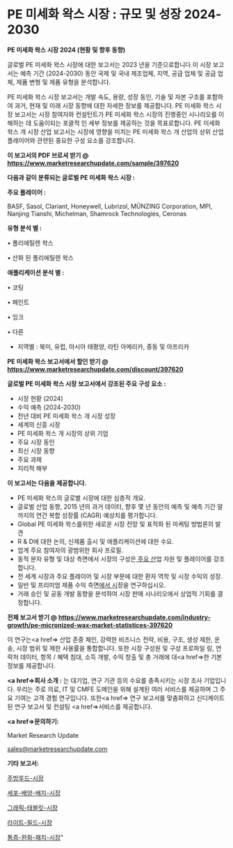 # PE 미세화 왁스 시장 : 규모 및 성장 2024-2030

<strong>PE 미세화 왁스 시장 2024 (현황 및 향후 동향)</strong>

글로벌 PE 미세화 왁스 시장에 대한 보고서는 2023 년을 기준으로합니다.이 시장 보고서는 예측 기간 (2024-2030) 동안 국제 및 국내 제조업체, 지역, 공급 업체 및 공급 업체, 제품 변형 및 제품 유형을 분석합니다.

PE 미세화 왁스 시장 보고서는 개발 속도, 용량, 성장 동인, 기술 및 자본 구조를 포함하여 과거, 현재 및 미래 시장 동향에 대한 자세한 정보를 제공합니다. PE 미세화 왁스 시장 보고서는 시장 참여자와 컨설턴트가 PE 미세화 왁스 시장의 진행중인 시나리오를 이해하는 데 도움이되는 포괄적 인 세부 정보를 제공하는 것을 목표로합니다. PE 미세화 왁스 개 시장 산업 보고서는 시장에 영향을 미치는 PE 미세화 왁스 개 산업의 상위 산업 플레이어와 관련된 중요한 구성 요소를 강조합니다.



<strong>이 보고서의 PDF 브로셔 받기 @ <a href=https://www.marketresearchupdate.com/sample/397620>https://www.marketresearchupdate.com/sample/397620</a></strong>



<strong>다음과 같이 분류되는 글로벌 PE 미세화 왁스 시장 :</strong>



<strong>주요 플레이어 :</strong>

BASF, Sasol, Clariant, Honeywell, Lubrizol, MÜNZING Corporation, MPI, Nanjing Tianshi, Michelman, Shamrock Technologies, Ceronas



<strong>유형 분석 별 :</strong>

• 폴리에틸렌 왁스

• 산화 된 폴리에틸렌 왁스



<strong>애플리케이션 분석 별 :</strong>

• 코팅

• 페인트

• 잉크

• 다른

<ul>
  <li>지역별 : 북미, 유럽, 아시아 태평양, 라틴 아메리카, 중동 및 아프리카</li>
</ul>


<strong>PE 미세화 왁스 보고서에서 할인 받기 @ <a href=https://www.marketresearchupdate.com/discount/397620>https://www.marketresearchupdate.com/discount/397620</a></strong>



<strong>글로벌 PE 미세화 왁스 시장 보고서에서 강조된 주요 구성 요소 :</strong>
<ul>
  <li>시장 현황 (2024)</li>
  <li>수익 예측 (2024-2030)</li>
  <li>전년 대비 PE 미세화 왁스 개 시장 성장</li>
  <li>세계의 신흥 시장</li>
  <li>PE 미세화 왁스 개 시장의 상위 기업</li>
  <li>주요 시장 동인</li>
  <li>최신 시장 동향</li>
  <li>주요 과제</li>
  <li>지리적 해부</li>
</ul>


<strong>이 보고서는 다음을 제공합니다.</strong>
<ul>
  <li>PE 미세화 왁스의 글로벌 시장에 대한 심층적 개요.</li>
  <li>글로벌 산업 동향, 2015 년의 과거 데이터, 향후 몇 년 동안의 예측 및 예측 기간 말까지의 연간 복합 성장률 (CAGR) 예상치를 평가합니다.</li>
  <li>Global PE 미세화 왁스를위한 새로운 시장 전망 및 표적화 된 마케팅 방법론의 발견</li>
  <li>R &amp; D에 대한 논의, 신제품 출시 및 애플리케이션에 대한 수요.</li>
  <li>업계 주요 참여자의 광범위한 회사 프로필.</li>
  <li>동적 분자 유형 및 대상 측면에서 시장의 구성은<a href=> 주요 산</a>업 자원 및 플레이어를 강조합니다.</li>
  <li>전 세계 시장과 주요 플레이어 및 시장 부문에 대한 환자 역학 및 시장 수익의 성장.</li>
  <li>일반 및 프리미엄 제품 수익 측면<a href=>에서 시</a>장을 연구하십시오.</li>
  <li>거래 승인 및 공동 개발 동향을 분석하여 시장 판매 시나리오에서 상업적 기회를 결정합니다.</li>
</ul>



<strong>전체 보고서 받기 @ <a href=https://www.marketresearchupdate.com/industry-growth/pe-micronized-wax-market-statistices-397620>https://www.marketresearchupdate.com/industry-growth/pe-micronized-wax-market-statistices-397620</a></strong>

이 연구는<a href=> 산업 존중</a> 체인, 강력한 비즈니스 전략, 비용, 구조, 생성 제한, 운송, 시장 범위 및 제한 사용률을 통합합니다. 또한 시장 구성원 및 구성 프로파일 링, 연락처 데이터, 항목 / 혜택 침대, 소득 개발, 수익 창출 및 총 거래에 대<a href=>한 기본 </a>정보를 제공합니다.



<strong><a href=>회사 소</a>개 :</strong>
는 대기업, 연구 기관 등의 수요를 충족시키는 시장 조사 기업입니다. 우리는 주로 의료, IT 및 CMFE 도메인을 위해 설계된 여러 서비스를 제공하며 그 주요 기여는 고객 경험 연구입니다. 또한<a href=> 연구 보</a>고서를 맞춤화하고 신디케이트 된 연구 보고서 및 컨설팅 <a href=>서비스</a>를 제공합니다.



<strong><a href=>문의하기:</a></strong>

Market Research Update

sales@marketresearchupdate.com



<strong>기타 보고서:</strong>

<a href=https://www.linkedin.com/pulse/주방후드-시장-동향-및-성장-전망-survey-savvy-insights-360-analysis/>주방후드-시장</a>

<a href=https://www.linkedin.com/pulse/세포-배양-배지-시장-경쟁-분석-및-성장-잠재력-2029-market-matrix-musings-analysis-bd9jf/>세포-배양-배지-시장</a>

<a href=https://www.linkedin.com/pulse/그래픽-태블릿-시장-진입-전략-및-위험-평가2029년-consumer-connection-compendium-ana-ktzqf/>그래픽-태블릿-시장</a>

<a href=https://www.linkedin.com/pulse/라이트-필드-시장-경쟁-분석-및-성장-잠재력-2030-trendsetters-talk-360-analysis-i5adf/>라이트-필드-시장</a>

<a href=https://www.linkedin.com/pulse/통증-완화-패치-시장-세분화-연구-및-목표-고객2030년-consumer-connection-compendium-ana-f2arf/>통증-완화-패치-시장</a>"

